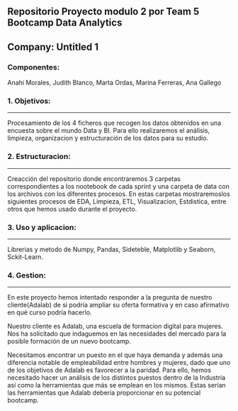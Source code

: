 ## Repositorio Proyecto modulo 2 por Team 5 Bootcamp Data Analytics

Company: Untitled 1
-------------------

### Componentes:

Anahi Morales, Judith Blanco, Marta Ordas, Marina Ferreras, Ana Gallego
  
   ### 1. Objetivos:
   -----------------
   Procesamiento de los 4 ficheros que recogen los datos obtenidos en una encuesta sobre el mundo Data y BI. 
   Para ello realizaremos el análisis, limpieza, organizacion y estructuración de los datos para su estudio.

   ### 2.  Estructuracion:
   ----------------------
  Creacción del repositorio donde encontraremos 3 carpetas correspondientes a los nootebook de cada sprint y una carpeta de data con los archivos con       los diferentes procesos. 
  En estas carpetas mostraremoslos siguientes procesos de EDA, Limpieza, ETL, Visualizacion, Estdistica, entre otros que hemos usado durante el             proyecto.
  
   ### 3. Uso y aplicacion:
   ------------------------
   Librerias y metodo de Numpy, Pandas, Sideteble, Matplotlib y Seaborn, Sckit-Learn.

   ### 4. Gestion:
   ---------------
   En este proyecto hemos intentado responder a la pregunta de nuestro cliente(Adalab) de si podría ampliar su oferta formativa y en caso                    afirmativo en qué curso podría hacerlo. 

   Nuestro cliente es Adalab, una escuela de formacion digital para mujeres. Nos ha solicitado que indaguemos en las necesidades del mercado para la        posible formación de un nuevo bootcamp. 

   Necesitamos encontrar un puesto en el que haya demanda y además una diferencia notable de empleabilidad entre hombres y mujeres, dado que uno de          los objetivos de Adalab es favorecer a la paridad.
   Para ello, hemos necesitado hacer un análisis de los distintos puestos dentro de la Industria así como la herramientas que más se emplean en los          mismos. Estas serían las herramientas que Adalab debería proporcionar en su potencial bootcamp.






